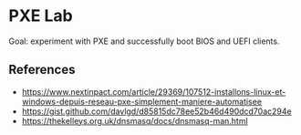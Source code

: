 # PXE Lab

Goal: experiment with PXE and successfully boot BIOS and UEFI clients.

## References

- https://www.nextinpact.com/article/29369/107512-installons-linux-et-windows-depuis-reseau-pxe-simplement-maniere-automatisee
- https://gist.github.com/davlgd/d85815dc78ee52b46d490dcd70ac294e
- https://thekelleys.org.uk/dnsmasq/docs/dnsmasq-man.html
